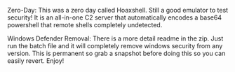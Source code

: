 Zero-Day:  This was a zero day called Hoaxshell. Still a good emulator to test security! It is an all-in-one
C2 server that automatically encodes a base64 powershell that remote shells completely undetected.


Windows Defender Removal:  There is a more detail readme in the zip. Just run the batch file and it will completely remove windows security from any version.
This is permanent so grab a snapshot before doing this so you can easily revert.  Enjoy!
